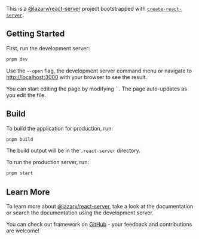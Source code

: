 This is a [@lazarv/react-server](https://react-server.dev) project bootstrapped with [`create-react-server`](https://react-server.dev/guide/quick-start).

## Getting Started

First, run the development server:

```sh
pnpm dev
```

Use the `--open` flag, the development server command menu or navigate to [http://localhost:3000](http://localhost:3000) with your browser to see the result.

You can start editing the page by modifying ``. The page auto-updates as you edit the file.

## Build

To build the application for production, run:

```sh
pnpm build
```

The build output will be in the `.react-server` directory.

To run the production server, run:

```sh
pnpm start
```

## Learn More

To learn more about [@lazarv/react-server](https://react-server.dev), take a look at the documentation or search the documentation using the development server.

You can check out framework on [GitHub](https://github.com/lazarv/react-server) - your feedback and contributions are welcome!
